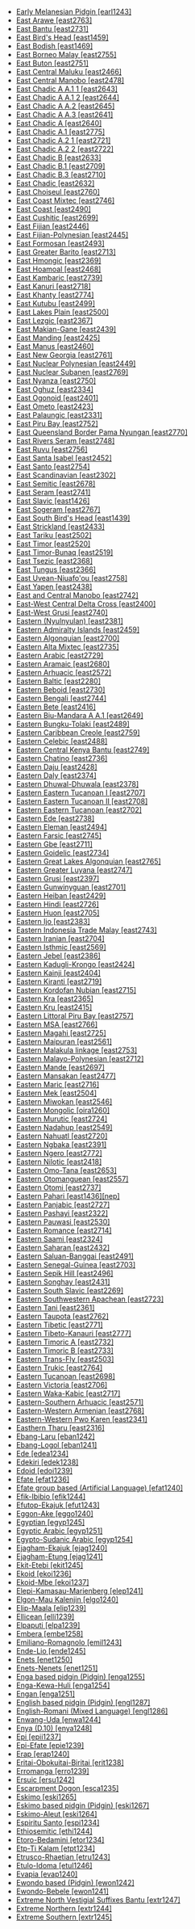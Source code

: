 - [Early Melanesian Pidgin [earl1243]](tree/indo1319/germ1287/nort3152/west2793/nort3175/angl1264/angl1265/merc1242/macr1271/paci1280/earl1243/earlymelanesianpidgin.earl1243.ini)
- [East Arawe [east2763]](tree/aust1307/nucl1752/mala1545/cent2237/east2712/ocea1241/west2818/nort3206/nger1241/viti1243/sout2874/araw1269/araw1283/east2763/eastarawe.east2763.ini)
- [East Bantu [east2731]](tree/atla1278/volt1241/benu1247/bant1294/sout3152/narr1281/east2731/eastbantu.east2731.ini)
- [East Bird's Head [east1459]](tree/east1459/eastbirdshead.east1459.ini)
- [East Bodish [east1469]](tree/sino1245/bodi1256/bodi1257/tsha1246/east1469/eastbodish.east1469.ini)
- [East Borneo Malay [east2755]](tree/aust1307/nucl1752/mala1545/mala1536/nort3170/mala1538/nucl1733/born1255/sout3190/east2755/eastborneomalay.east2755.ini)
- [East Buton [east2751]](tree/aust1307/nucl1752/mala1545/cele1242/east2488/sout2928/muna1246/nucl1573/buto1237/east2751/eastbuton.east2751.ini)
- [East Central Maluku [east2466]](tree/aust1307/nucl1752/mala1545/cent2237/cent2245/cent2254/east2466/eastcentralmaluku.east2466.ini)
- [East Central Manobo [east2478]](tree/aust1307/nucl1752/mala1545/grea1284/mano1276/cent2255/cent2088/east2742/east2478/eastcentralmanobo.east2478.ini)
- [East Chadic A A.1 1 [east2643]](tree/afro1255/chad1250/east2632/east2640/east2775/east2643/eastchadicaa11.east2643.ini)
- [East Chadic A A.1 2 [east2644]](tree/afro1255/chad1250/east2632/east2640/east2775/east2644/eastchadicaa12.east2644.ini)
- [East Chadic A A.2 [east2645]](tree/afro1255/chad1250/east2632/east2640/east2645/eastchadicaa2.east2645.ini)
- [East Chadic A A.3 [east2641]](tree/afro1255/chad1250/east2632/east2640/east2641/eastchadicaa3.east2641.ini)
- [East Chadic A [east2640]](tree/afro1255/chad1250/east2632/east2640/eastchadica.east2640.ini)
- [East Chadic A.1 [east2775]](tree/afro1255/chad1250/east2632/east2640/east2775/eastchadica1.east2775.ini)
- [East Chadic A.2 1 [east2721]](tree/afro1255/chad1250/east2632/east2640/east2645/east2721/eastchadica21.east2721.ini)
- [East Chadic A.2 2 [east2722]](tree/afro1255/chad1250/east2632/east2640/east2645/east2722/eastchadica22.east2722.ini)
- [East Chadic B [east2633]](tree/afro1255/chad1250/east2632/east2633/eastchadicb.east2633.ini)
- [East Chadic B.1 [east2709]](tree/afro1255/chad1250/east2632/east2633/east2709/eastchadicb1.east2709.ini)
- [East Chadic B.3 [east2710]](tree/afro1255/chad1250/east2632/east2633/east2710/eastchadicb3.east2710.ini)
- [East Chadic [east2632]](tree/afro1255/chad1250/east2632/eastchadic.east2632.ini)
- [East Choiseul [east2760]](tree/aust1307/nucl1752/mala1545/cent2237/east2712/ocea1241/west2818/meso1253/newi1242/stge1234/nort3225/choi1242/east2760/eastchoiseul.east2760.ini)
- [East Coast Mixtec [east2746]](tree/otom1299/east2557/amuz1253/mixt1422/mixt1423/mixt1427/coas1316/east2746/eastcoastmixtec.east2746.ini)
- [East Coast [east2490]](tree/aust1307/nucl1752/mala1545/cele1242/east2488/sout2928/bung1268/east2489/east2490/eastcoast.east2490.ini)
- [East Cushitic [east2699]](tree/afro1255/cush1243/east2699/eastcushitic.east2699.ini)
- [East Fijian [east2446]](tree/aust1307/nucl1752/mala1545/cent2237/east2712/ocea1241/cent2060/east2445/east2446/eastfijian.east2446.ini)
- [East Fijian-Polynesian [east2445]](tree/aust1307/nucl1752/mala1545/cent2237/east2712/ocea1241/cent2060/east2445/eastfijianpolynesian.east2445.ini)
- [East Formosan [east2493]](tree/aust1307/nucl1752/east2493/eastformosan.east2493.ini)
- [East Greater Barito [east2713]](tree/aust1307/nucl1752/mala1545/grea1283/east2713/eastgreaterbarito.east2713.ini)
- [East Hmongic [east2369]](tree/hmon1336/hmon1337/nucl1714/nucl1720/east2369/easthmongic.east2369.ini)
- [East Hoamoal [east2468]](tree/aust1307/nucl1752/mala1545/cent2237/cent2245/cent2254/east2466/nunu1252/piru1243/west2843/hoam1238/east2468/easthoamoal.east2468.ini)
- [East Kambaric [east2739]](tree/atla1278/volt1241/benu1247/kain1275/cent2242/kamb1317/kamb1319/east2739/eastkambaric.east2739.ini)
- [East Kanuri [east2718]](tree/saha1256/west2505/kanu1279/kanu1281/east2718/eastkanuri.east2718.ini)
- [East Khanty [east2774]](tree/ural1272/khan1279/east2774/eastkhanty.east2774.ini)
- [East Kutubu [east2499]](tree/east2499/eastkutubu.east2499.ini)
- [East Lakes Plain [east2500]](tree/lake1255/east2500/eastlakesplain.east2500.ini)
- [East Lezgic [east2367]](tree/nakh1245/dagh1238/lezg1248/nucl1321/east2367/eastlezgic.east2367.ini)
- [East Makian-Gane [east2439]](tree/aust1307/nucl1752/mala1545/cent2237/east2712/sout2850/sout3229/raja1255/sout3231/east2439/eastmakiangane.east2439.ini)
- [East Manding [east2425]](tree/mand1469/west2780/mand1431/cent2047/mand1432/mand1433/mand1434/mand1435/east2425/eastmanding.east2425.ini)
- [East Manus [east2460]](tree/aust1307/nucl1752/mala1545/cent2237/east2712/ocea1241/admi1239/east2459/manu1262/east2460/eastmanus.east2460.ini)
- [East New Georgia [east2761]](tree/aust1307/nucl1752/mala1545/cent2237/east2712/ocea1241/west2818/meso1253/newi1242/stge1234/nort3225/newg1239/east2761/eastnewgeorgia.east2761.ini)
- [East Nuclear Polynesian [east2449]](tree/aust1307/nucl1752/mala1545/cent2237/east2712/ocea1241/cent2060/east2445/poly1242/nucl1485/nort3246/solo1260/cent2298/east2449/eastnuclearpolynesian.east2449.ini)
- [East Nuclear Subanen [east2769]](tree/aust1307/nucl1752/mala1545/grea1284/suba1253/nucl1726/east2769/eastnuclearsubanen.east2769.ini)
- [East Nyanza [east2750]](tree/atla1278/volt1241/benu1247/bant1294/sout3152/narr1281/east2731/nort3203/grea1289/east2750/eastnyanza.east2750.ini)
- [East Oghuz [east2334]](tree/turk1311/comm1245/oghu1246/oghu1243/east2334/eastoghuz.east2334.ini)
- [East Ogonoid [east2401]](tree/atla1278/volt1241/benu1247/delt1251/ogon1240/east2401/eastogonoid.east2401.ini)
- [East Ometo [east2423]](tree/gong1255/omet1238/east2423/eastometo.east2423.ini)
- [East Palaungic [east2331]](tree/aust1305/khas1273/pala1352/east2331/eastpalaungic.east2331.ini)
- [East Piru Bay [east2752]](tree/aust1307/nucl1752/mala1545/cent2237/cent2245/cent2254/east2466/nunu1252/piru1243/east2752/eastpirubay.east2752.ini)
- [East Queensland Border Pama Nyungan [east2770]](tree/pama1250/east2770/eastqueenslandborderpamanyungan.east2770.ini)
- [East Rivers Seram [east2748]](tree/aust1307/nucl1752/mala1545/cent2237/cent2245/cent2254/east2466/east2741/east2748/eastriversseram.east2748.ini)
- [East Ruvu [east2756]](tree/atla1278/volt1241/benu1247/bant1294/sout3152/narr1281/east2731/nort3203/nort3209/ruvu1235/east2756/eastruvu.east2756.ini)
- [East Santa Isabel [east2452]](tree/aust1307/nucl1752/mala1545/cent2237/east2712/ocea1241/west2818/meso1253/newi1242/stge1234/nort3225/sant1458/east2452/eastsantaisabel.east2452.ini)
- [East Santo [east2754]](tree/aust1307/nucl1752/mala1545/cent2237/east2712/ocea1241/nort3195/nort3205/espi1234/east2754/eastsanto.east2754.ini)
- [East Scandinavian [east2302]](tree/indo1319/germ1287/nort3152/nort3160/east2302/eastscandinavian.east2302.ini)
- [East Semitic [east2678]](tree/afro1255/semi1276/east2678/eastsemitic.east2678.ini)
- [East Seram [east2741]](tree/aust1307/nucl1752/mala1545/cent2237/cent2245/cent2254/east2466/east2741/eastseram.east2741.ini)
- [East Slavic [east1426]](tree/indo1319/balt1263/slav1255/east1426/eastslavic.east1426.ini)
- [East Sogeram [east2767]](tree/nucl1709/mada1298/kala1403/sout3148/soge1235/east2767/eastsogeram.east2767.ini)
- [East South Bird's Head [east1439]](tree/sout1516/east1439/eastsouthbirdshead.east1439.ini)
- [East Strickland [east2433]](tree/east2433/eaststrickland.east2433.ini)
- [East Tariku [east2502]](tree/lake1255/tari1255/east2502/easttariku.east2502.ini)
- [East Timor [east2520]](tree/timo1261/east2519/east2520/easttimor.east2520.ini)
- [East Timor-Bunaq [east2519]](tree/timo1261/east2519/easttimorbunaq.east2519.ini)
- [East Tsezic [east2368]](tree/nakh1245/dagh1238/avar1255/tsez1239/east2368/easttsezic.east2368.ini)
- [East Tungus [east2366]](tree/tung1282/east2366/easttungus.east2366.ini)
- [East Uvean-Niuafo'ou [east2758]](tree/aust1307/nucl1752/mala1545/cent2237/east2712/ocea1241/cent2060/east2445/poly1242/nucl1485/east2758/eastuveanniuafoou.east2758.ini)
- [East Yapen [east2438]](tree/aust1307/nucl1752/mala1545/cent2237/east2712/sout2850/sout3229/cend1238/yape1249/east2438/eastyapen.east2438.ini)
- [East and Central Manobo [east2742]](tree/aust1307/nucl1752/mala1545/grea1284/mano1276/cent2255/cent2088/east2742/eastandcentralmanobo.east2742.ini)
- [East-West Central Delta Cross [east2400]](tree/atla1278/volt1241/benu1247/delt1251/uppe1418/cent2027/east2400/eastwestcentraldeltacross.east2400.ini)
- [East-West Grusi [east2740]](tree/atla1278/volt1241/nort3149/gura1261/cent2243/sout3164/grus1239/east2740/eastwestgrusi.east2740.ini)
- [Eastern (Nyulnyulan) [east2381]](tree/nyul1248/east2381/easternnyulnyulan.east2381.ini)
- [Eastern Admiralty Islands [east2459]](tree/aust1307/nucl1752/mala1545/cent2237/east2712/ocea1241/admi1239/east2459/easternadmiraltyislands.east2459.ini)
- [Eastern Algonquian [east2700]](tree/algi1248/algo1256/east2700/easternalgonquian.east2700.ini)
- [Eastern Alta Mixtec [east2735]](tree/otom1299/east2557/amuz1253/mixt1422/mixt1423/mixt1427/east2735/easternaltamixtec.east2735.ini)
- [Eastern Arabic [east2729]](tree/afro1255/semi1276/west2786/cent2236/arab1394/arab1395/east2729/easternarabic.east2729.ini)
- [Eastern Aramaic [east2680]](tree/afro1255/semi1276/west2786/cent2236/nort3165/aram1259/east2680/easternaramaic.east2680.ini)
- [Eastern Arhuacic [east2572]](tree/chib1249/core1252/magd1236/nort3000/arhu1241/east2571/east2572/easternarhuacic.east2572.ini)
- [Eastern Baltic [east2280]](tree/indo1319/balt1263/east2280/easternbaltic.east2280.ini)
- [Eastern Beboid [east2730]](tree/atla1278/volt1241/benu1247/bant1294/sout3152/bebo1243/east2730/easternbeboid.east2730.ini)
- [Eastern Bengali [east2744]](tree/indo1319/indo1320/indo1321/indo1323/oriy1254/gaud1237/gaud1238/east2744/easternbengali.east2744.ini)
- [Eastern Bete [east2416]](tree/atla1278/volt1241/krua1234/east2415/bete1265/east2416/easternbete.east2416.ini)
- [Eastern Biu-Mandara A A.1 [east2649]](tree/afro1255/chad1250/bium1280/sout3145/bium1275/east2649/easternbiumandaraaa1.east2649.ini)
- [Eastern Bungku-Tolaki [east2489]](tree/aust1307/nucl1752/mala1545/cele1242/east2488/sout2928/bung1268/east2489/easternbungkutolaki.east2489.ini)
- [Eastern Caribbean Creole [east2759]](tree/indo1319/germ1287/nort3152/west2793/nort3175/angl1264/angl1265/merc1242/macr1271/guin1259/cari1284/east2759/easterncaribbeancreole.east2759.ini)
- [Eastern Celebic [east2488]](tree/aust1307/nucl1752/mala1545/cele1242/east2488/easterncelebic.east2488.ini)
- [Eastern Central Kenya Bantu [east2749]](tree/atla1278/volt1241/benu1247/bant1294/sout3152/narr1281/east2731/nort3203/cent2274/east2749/easterncentralkenyabantu.east2749.ini)
- [Eastern Chatino [east2736]](tree/otom1299/east2557/popo1292/zapo1436/chat1268/core1263/coas1314/east2736/easternchatino.east2736.ini)
- [Eastern Daju [east2428]](tree/daju1249/east2428/easterndaju.east2428.ini)
- [Eastern Daly [east2374]](tree/east2374/easterndaly.east2374.ini)
- [Eastern Dhuwal-Dhuwala [east2378]](tree/pama1250/yuul1239/sout3142/sout3149/dhuw1248/east2378/easterndhuwaldhuwala.east2378.ini)
- [Eastern Eastern Tucanoan I [east2707]](tree/tuca1253/east2698/east2702/east2707/easterneasterntucanoani.east2707.ini)
- [Eastern Eastern Tucanoan II [east2708]](tree/tuca1253/east2698/east2702/east2708/easterneasterntucanoanii.east2708.ini)
- [Eastern Eastern Tucanoan [east2702]](tree/tuca1253/east2698/east2702/easterneasterntucanoan.east2702.ini)
- [Eastern Ede [east2738]](tree/atla1278/volt1241/benu1247/defo1239/yoru1244/edek1238/edea1234/east2738/easternede.east2738.ini)
- [Eastern Eleman [east2494]](tree/nucl1580/east2494/easterneleman.east2494.ini)
- [Eastern Farsic [east2745]](tree/indo1319/indo1320/iran1269/west2794/sout3157/fars1254/fars1255/east2745/easternfarsic.east2745.ini)
- [Eastern Gbe [east2711]](tree/atla1278/volt1241/kwav1236/gbee1241/east2711/easterngbe.east2711.ini)
- [Eastern Goidelic [east2734]](tree/indo1319/celt1248/nucl1715/tgbc1234/insu1254/goid1240/east2734/easterngoidelic.east2734.ini)
- [Eastern Great Lakes Algonquian [east2765]](tree/algi1248/algo1256/east2765/easterngreatlakesalgonquian.east2765.ini)
- [Eastern Greater Luyana [east2747]](tree/atla1278/volt1241/benu1247/bant1294/sout3152/narr1281/cent2260/grea1287/east2747/easterngreaterluyana.east2747.ini)
- [Eastern Grusi [east2397]](tree/atla1278/volt1241/nort3149/gura1261/cent2243/sout3164/grus1239/east2740/east2397/easterngrusi.east2397.ini)
- [Eastern Gunwinyguan [east2701]](tree/gunw1250/gunw1253/east2701/easterngunwinyguan.east2701.ini)
- [Eastern Heiban [east2429]](tree/heib1242/east2429/easternheiban.east2429.ini)
- [Eastern Hindi [east2726]](tree/indo1319/indo1320/indo1321/indo1322/subc1234/east2726/easternhindi.east2726.ini)
- [Eastern Huon [east2705]](tree/nucl1709/fini1244/huon1246/east2705/easternhuon.east2705.ini)
- [Eastern Ijo [east2383]](tree/ijoi1239/ijoo1239/east2383/easternijo.east2383.ini)
- [Eastern Indonesia Trade Malay [east2743]](tree/aust1307/nucl1752/mala1545/mala1536/nort3170/mala1538/vehi1234/east2743/easternindonesiatrademalay.east2743.ini)
- [Eastern Iranian [east2704]](tree/indo1319/indo1320/iran1269/east2704/easterniranian.east2704.ini)
- [Eastern Isthmic [east2569]](tree/chib1249/core1252/isth1243/east2569/easternisthmic.east2569.ini)
- [Eastern Jebel [east2386]](tree/east2386/easternjebel.east2386.ini)
- [Eastern Kadugli-Krongo [east2424]](tree/kadu1256/cent2229/east2424/easternkaduglikrongo.east2424.ini)
- [Eastern Kainji [east2404]](tree/atla1278/volt1241/benu1247/kain1275/cent2242/basa1288/east2404/easternkainji.east2404.ini)
- [Eastern Kiranti [east2719]](tree/sino1245/hima1249/maha1306/kira1253/east2719/easternkiranti.east2719.ini)
- [Eastern Kordofan Nubian [east2715]](tree/nubi1251/west2781/cent2232/kord1246/east2715/easternkordofannubian.east2715.ini)
- [Eastern Kra [east2365]](tree/taik1256/kada1291/east2365/easternkra.east2365.ini)
- [Eastern Kru [east2415]](tree/atla1278/volt1241/krua1234/east2415/easternkru.east2415.ini)
- [Eastern Littoral Piru Bay [east2757]](tree/aust1307/nucl1752/mala1545/cent2237/cent2245/cent2254/east2466/nunu1252/piru1243/east2752/east2757/easternlittoralpirubay.east2757.ini)
- [Eastern MSA [east2766]](tree/afro1255/semi1276/west2786/mode1252/east2766/easternmsa.east2766.ini)
- [Eastern Magahi [east2725]](tree/indo1319/indo1320/indo1321/biha1245/mait1254/east2725/easternmagahi.east2725.ini)
- [Eastern Maipuran [east2561]](tree/araw1281/east2561/easternmaipuran.east2561.ini)
- [Eastern Malakula linkage [east2753]](tree/aust1307/nucl1752/mala1545/cent2237/east2712/ocea1241/nort3195/cent2269/mala1539/east2753/easternmalakulalinkage.east2753.ini)
- [Eastern Malayo-Polynesian [east2712]](tree/aust1307/nucl1752/mala1545/cent2237/east2712/easternmalayopolynesian.east2712.ini)
- [Eastern Mande [east2697]](tree/mand1469/east2697/easternmande.east2697.ini)
- [Eastern Mansakan [east2477]](tree/aust1307/nucl1752/mala1545/grea1284/cent2246/mans1261/east2477/easternmansakan.east2477.ini)
- [Eastern Maric [east2716]](tree/pama1250/grea1282/guwa1245/mari1445/east2716/easternmaric.east2716.ini)
- [Eastern Mek [east2504]](tree/nucl1709/mekk1240/east2504/easternmek.east2504.ini)
- [Eastern Miwokan [east2546]](tree/miwo1274/miwo1275/east2546/easternmiwokan.east2546.ini)
- [Eastern Mongolic [oira1260]](tree/mong1329/oira1260/easternmongolic.oira1260.ini)
- [Eastern Murutic [east2724]](tree/aust1307/nucl1752/mala1545/nort3253/sout3154/grea1294/muru1275/east2724/easternmurutic.east2724.ini)
- [Eastern Nadahup [east2549]](tree/nada1235/east2549/easternnadahup.east2549.ini)
- [Eastern Nahuatl [east2720]](tree/utoa1244/sout3136/cora1261/azte1234/east2720/easternnahuatl.east2720.ini)
- [Eastern Ngbaka [east2391]](tree/atla1278/volt1241/nort3149/adam1258/uban1244/sere1265/ngba1291/ngba1292/east2391/easternngbaka.east2391.ini)
- [Eastern Ngero [east2772]](tree/aust1307/nucl1752/mala1545/cent2237/east2712/ocea1241/west2818/nort3206/nger1241/nger1240/east2772/easternngero.east2772.ini)
- [Eastern Nilotic [east2418]](tree/nilo1247/east2418/easternnilotic.east2418.ini)
- [Eastern Omo-Tana [east2653]](tree/afro1255/cush1243/east2699/lowl1267/sout3055/main1283/omot1245/east2653/easternomotana.east2653.ini)
- [Eastern Otomanguean [east2557]](tree/otom1299/east2557/easternotomanguean.east2557.ini)
- [Eastern Otomi [east2737]](tree/otom1299/west2783/otop1241/otop1242/otom1297/otom1300/east2737/easternotomi.east2737.ini)
- [Eastern Pahari [east1436][nep]](tree/indo1319/indo1320/indo1321/indo1310/east1436/easternpahari.east1436.ini)
- [Eastern Panjabic [east2727]](tree/indo1319/indo1320/indo1321/indo1324/sind1278/east2727/easternpanjabic.east2727.ini)
- [Eastern Pashayi [east2322]](tree/indo1319/indo1320/indo1321/indo1324/pash1270/east2322/easternpashayi.east2322.ini)
- [Eastern Pauwasi [east2530]](tree/pauw1244/east2530/easternpauwasi.east2530.ini)
- [Eastern Romance [east2714]](tree/indo1319/ital1284/lati1262/lati1263/impe1234/roma1334/east2714/easternromance.east2714.ini)
- [Eastern Saami [east2324]](tree/ural1272/saam1281/east2324/easternsaami.east2324.ini)
- [Eastern Saharan [east2432]](tree/saha1256/east2432/easternsaharan.east2432.ini)
- [Eastern Saluan-Banggai [east2491]](tree/aust1307/nucl1752/mala1545/cele1242/east2488/salu1251/east2491/easternsaluanbanggai.east2491.ini)
- [Eastern Senegal-Guinea [east2703]](tree/atla1278/nort3146/nort3148/east2703/easternsenegalguinea.east2703.ini)
- [Eastern Sepik Hill [east2496]](tree/sepi1257/sepi1258/east2496/easternsepikhill.east2496.ini)
- [Eastern Songhay [east2431]](tree/song1307/east2431/easternsonghay.east2431.ini)
- [Eastern South Slavic [east2269]](tree/indo1319/balt1263/slav1255/sout3147/east2269/easternsouthslavic.east2269.ini)
- [Eastern Southwestern Apachean [east2723]](tree/atha1245/atha1246/atha1247/apac1239/sout3151/east2723/easternsouthwesternapachean.east2723.ini)
- [Eastern Tani [east2361]](tree/sino1245/macr1268/tani1259/east2361/easterntani.east2361.ini)
- [Eastern Taupota [east2762]](tree/aust1307/nucl1752/mala1545/cent2237/east2712/ocea1241/west2818/papu1253/nucl1744/nort2848/aret1241/taup1241/east2762/easterntaupota.east2762.ini)
- [Eastern Tibetic [east2771]](tree/sino1245/bodi1256/bodi1257/oldm1245/tibe1276/east2771/easterntibetic.east2771.ini)
- [Eastern Tibeto-Kanauri [east2777]](tree/sino1245/bodi1256/tibe1275/east2777/easterntibetokanauri.east2777.ini)
- [Eastern Timoric A [east2732]](tree/aust1307/nucl1752/mala1545/cent2237/cent2245/timo1259/east2732/easterntimorica.east2732.ini)
- [Eastern Timoric B [east2733]](tree/aust1307/nucl1752/mala1545/cent2237/cent2245/timo1260/east2733/easterntimoricb.east2733.ini)
- [Eastern Trans-Fly [east2503]](tree/east2503/easterntransfly.east2503.ini)
- [Eastern Trukic [east2764]](tree/aust1307/nucl1752/mala1545/cent2237/east2712/ocea1241/micr1243/micr1244/cent2276/west2844/pona1247/truk1243/nucl1749/cent2290/east2764/easterntrukic.east2764.ini)
- [Eastern Tucanoan [east2698]](tree/tuca1253/east2698/easterntucanoan.east2698.ini)
- [Eastern Victoria [east2706]](tree/pama1250/sout3135/vict1234/east2706/easternvictoria.east2706.ini)
- [Eastern Waka-Kabic [east2717]](tree/pama1250/sout3135/nort3154/waka1283/east2717/easternwakakabic.east2717.ini)
- [Eastern-Southern Arhuacic [east2571]](tree/chib1249/core1252/magd1236/nort3000/arhu1241/east2571/easternsouthernarhuacic.east2571.ini)
- [Eastern-Western Armenian [east2768]](tree/indo1319/arme1241/east2768/easternwesternarmenian.east2768.ini)
- [Eastern-Western Pwo Karen [east2341]](tree/sino1245/kare1337/peri1254/pwoo1239/east2341/easternwesternpwokaren.east2341.ini)
- [Easthern Tharu [east2316]](tree/indo1319/indo1320/indo1321/biha1245/thar1284/east2316/eastherntharu.east2316.ini)
- [Ebang-Laru [eban1242]](tree/heib1242/west2502/cent2049/eban1241/eban1242/ebanglaru.eban1242.ini)
- [Ebang-Logol [eban1241]](tree/heib1242/west2502/cent2049/eban1241/ebanglogol.eban1241.ini)
- [Ede [edea1234]](tree/atla1278/volt1241/benu1247/defo1239/yoru1244/edek1238/edea1234/ede.edea1234.ini)
- [Edekiri [edek1238]](tree/atla1278/volt1241/benu1247/defo1239/yoru1244/edek1238/edekiri.edek1238.ini)
- [Edoid [edoi1239]](tree/atla1278/volt1241/benu1247/akpe1249/edoi1239/edoid.edoi1239.ini)
- [Efate [efat1236]](tree/aust1307/nucl1752/mala1545/cent2237/east2712/ocea1241/nort3195/cent2269/epie1239/efat1236/efate.efat1236.ini)
- [Efate group based (Artificial Language) [efat1240]](tree/arti1236/efat1240/efategroupbasedartificiallanguage.efat1240.ini)
- [Efik-Ibibio [efik1244]](tree/atla1278/volt1241/benu1247/delt1251/obol1242/cent2253/efik1244/efikibibio.efik1244.ini)
- [Efutop-Ekajuk [efut1243]](tree/atla1278/volt1241/benu1247/bant1294/sout3152/ekoi1237/ekoi1236/ejag1240/efut1243/efutopekajuk.efut1243.ini)
- [Eggon-Ake [eggo1240]](tree/atla1278/volt1241/benu1247/benu1248/alum1249/jili1242/eggo1240/eggonake.eggo1240.ini)
- [Egyptian [egyp1245]](tree/afro1255/egyp1245/egyptian.egyp1245.ini)
- [Egyptic Arabic [egyp1251]](tree/afro1255/semi1276/west2786/cent2236/arab1394/arab1395/egyp1251/egypticarabic.egyp1251.ini)
- [Egypto-Sudanic Arabic [egyp1254]](tree/afro1255/semi1276/west2786/cent2236/arab1394/arab1395/egyp1251/egyp1254/egyptosudanicarabic.egyp1254.ini)
- [Ejagham-Ekajuk [ejag1240]](tree/atla1278/volt1241/benu1247/bant1294/sout3152/ekoi1237/ekoi1236/ejag1240/ejaghamekajuk.ejag1240.ini)
- [Ejagham-Etung [ejag1241]](tree/atla1278/volt1241/benu1247/bant1294/sout3152/ekoi1237/ekoi1236/ejag1240/ejag1241/ejaghametung.ejag1241.ini)
- [Ekit-Etebi [ekit1245]](tree/atla1278/volt1241/benu1247/delt1251/obol1242/cent2253/ekit1245/ekitetebi.ekit1245.ini)
- [Ekoid [ekoi1236]](tree/atla1278/volt1241/benu1247/bant1294/sout3152/ekoi1237/ekoi1236/ekoid.ekoi1236.ini)
- [Ekoid-Mbe [ekoi1237]](tree/atla1278/volt1241/benu1247/bant1294/sout3152/ekoi1237/ekoidmbe.ekoi1237.ini)
- [Elepi-Kamasau-Marienberg [elep1241]](tree/nucl1708/mari1433/elep1241/elepikamasaumarienberg.elep1241.ini)
- [Elgon-Mau Kalenjin [elgo1240]](tree/nilo1247/sout2830/kale1246/elgo1240/elgonmaukalenjin.elgo1240.ini)
- [Elip-Maala [elip1239]](tree/atla1278/volt1241/benu1247/bant1294/sout3152/narr1281/mbam1252/yamb1256/baca1247/nucl1746/elip1239/elipmaala.elip1239.ini)
- [Ellicean [elli1239]](tree/aust1307/nucl1752/mala1545/cent2237/east2712/ocea1241/cent2060/east2445/poly1242/nucl1485/elli1239/ellicean.elli1239.ini)
- [Elpaputi [elpa1239]](tree/aust1307/nucl1752/mala1545/cent2237/cent2245/cent2254/east2466/nunu1252/piru1243/east2752/sole1243/sera1270/ulia1238/hatu1247/hatu1244/elpa1239/elpaputi.elpa1239.ini)
- [Embera [embe1258]](tree/choc1280/embe1258/embera.embe1258.ini)
- [Emiliano-Romagnolo [emil1243]](tree/indo1319/ital1284/lati1262/lati1263/impe1234/roma1334/ital1285/west2813/shif1234/nort3208/gall1279/emil1243/emilianoromagnolo.emil1243.ini)
- [Ende-Lio [ende1245]](tree/aust1307/nucl1752/mala1545/cent2237/cent2245/flor1240/flor1241/ngad1265/ngad1266/ende1245/endelio.ende1245.ini)
- [Enets [enet1250]](tree/ural1272/samo1298/core1257/enet1251/enet1250/enets.enet1250.ini)
- [Enets-Nenets [enet1251]](tree/ural1272/samo1298/core1257/enet1251/enetsnenets.enet1251.ini)
- [Enga based pidgin (Pidgin) [enga1255]](tree/pidg1258/enga1255/engabasedpidginpidgin.enga1255.ini)
- [Enga-Kewa-Huli [enga1254]](tree/nucl1709/enga1254/engakewahuli.enga1254.ini)
- [Engan [enga1251]](tree/nucl1709/enga1254/enga1251/engan.enga1251.ini)
- [English based pidgin (Pidgin) [engl1287]](tree/pidg1258/engl1287/englishbasedpidginpidgin.engl1287.ini)
- [English-Romani (Mixed Language) [engl1286]](tree/mixe1287/engl1286/englishromanimixedlanguage.engl1286.ini)
- [Enwang-Uda [enwa1244]](tree/atla1278/volt1241/benu1247/delt1251/obol1242/enwa1244/enwanguda.enwa1244.ini)
- [Enya (D.10) [enya1248]](tree/atla1278/volt1241/benu1247/bant1294/sout3152/narr1281/east2731/enya1248/enyad10.enya1248.ini)
- [Epi [epii1237]](tree/aust1307/nucl1752/mala1545/cent2237/east2712/ocea1241/nort3195/cent2269/epie1239/epii1237/epi.epii1237.ini)
- [Epi-Efate [epie1239]](tree/aust1307/nucl1752/mala1545/cent2237/east2712/ocea1241/nort3195/cent2269/epie1239/epiefate.epie1239.ini)
- [Erap [erap1240]](tree/nucl1709/fini1244/fini1245/erap1240/erap.erap1240.ini)
- [Eritai-Obokuitai-Biritai [erit1238]](tree/lake1255/tari1255/east2502/erit1238/eritaiobokuitaibiritai.erit1238.ini)
- [Erromanga [erro1239]](tree/aust1307/nucl1752/mala1545/cent2237/east2712/ocea1241/sout3173/sout2868/erro1239/erromanga.erro1239.ini)
- [Ersuic [ersu1242]](tree/sino1245/burm1265/naqi1236/ersu1242/ersuic.ersu1242.ini)
- [Escarpment Dogon [esca1235]](tree/dogo1299/esca1235/escarpmentdogon.esca1235.ini)
- [Eskimo [eski1265]](tree/eski1264/eski1265/eskimo.eski1265.ini)
- [Eskimo based pidgin (Pidgin) [eski1267]](tree/pidg1258/eski1267/eskimobasedpidginpidgin.eski1267.ini)
- [Eskimo-Aleut [eski1264]](tree/eski1264/eskimoaleut.eski1264.ini)
- [Espiritu Santo [espi1234]](tree/aust1307/nucl1752/mala1545/cent2237/east2712/ocea1241/nort3195/nort3205/espi1234/espiritusanto.espi1234.ini)
- [Ethiosemitic [ethi1244]](tree/afro1255/semi1276/west2786/ethi1244/ethiosemitic.ethi1244.ini)
- [Etoro-Bedamini [etor1234]](tree/bosa1245/etor1234/etorobedamini.etor1234.ini)
- [Etp-Ti Kalam [etpt1234]](tree/nucl1709/mada1298/kala1403/kala1404/etpt1234/etptikalam.etpt1234.ini)
- [Etrusco-Rhaetian [etru1243]](tree/etru1243/etruscorhaetian.etru1243.ini)
- [Etulo-Idoma [etul1246]](tree/atla1278/volt1241/benu1247/idom1262/etul1244/etul1246/etuloidoma.etul1246.ini)
- [Evapia [evap1240]](tree/nucl1709/mada1298/raic1241/evap1240/evapia.evap1240.ini)
- [Ewondo based (Pidgin) [ewon1242]](tree/pidg1258/ewon1242/ewondobasedpidgin.ewon1242.ini)
- [Ewondo-Bebele [ewon1241]](tree/atla1278/volt1241/benu1247/bant1294/sout3152/narr1281/bant1295/yaun1239/ewon1241/ewondobebele.ewon1241.ini)
- [Extreme North Vestigial Suffixes Bantu [extr1247]](tree/atla1278/volt1241/benu1247/bant1294/sout3152/narr1281/abab1240/oldb1234/ngbe1239/extr1247/extremenorthvestigialsuffixesbantu.extr1247.ini)
- [Extreme Northern [extr1244]](tree/aust1307/nucl1752/mala1545/cent2237/east2712/ocea1241/sout3173/newc1243/extr1244/extremenorthern.extr1244.ini)
- [Extreme Southern [extr1245]](tree/aust1307/nucl1752/mala1545/cent2237/east2712/ocea1241/sout3173/newc1243/extr1245/extremesouthern.extr1245.ini)
